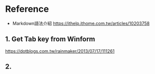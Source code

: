 # Reference
* Markdown語法介紹
https://ithelp.ithome.com.tw/articles/10203758

## 1. Get Tab key from Winform
https://dotblogs.com.tw/rainmaker/2013/07/17/111261

## 2.
